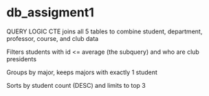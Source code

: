 # db_assigment1
QUERY LOGIC
CTE joins all 5 tables to combine student, department, professor, course, and club data

Filters students with id <= average (the subquery) and who are club presidents

Groups by major, keeps majors with exactly 1 student

Sorts by student count (DESC) and limits to top 3
